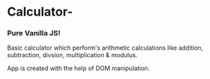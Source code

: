 # Calculator-
### Pure Vanilla JS!

Basic calculator which perform's arithmetic calculations like addition, subtraction, divsion, multiplication & modulus.

App is created with the help of DOM manipulation. 

